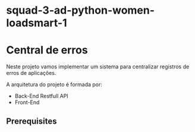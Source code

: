 # squad-3-ad-python-women-loadsmart-1

# Central de erros

 Neste projeto vamos implementar um sistema para centralizar registros de erros de aplicações.

A arquitetura do projeto é formada por:
- Back-End Restfull API
- Front-End


## Prerequisites

